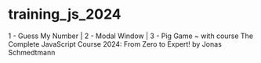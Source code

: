 # training_js_2024
1 - Guess My Number | 2 - Modal Window | 3 - Pig Game
~ with course The Complete JavaScript Course 2024: From Zero to Expert! by Jonas Schmedtmann

